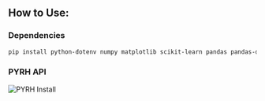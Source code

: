 ## How to Use:

### Dependencies

```bash
pip install python-dotenv numpy matplotlib scikit-learn pandas pandas-datareader tensorflow schedule 
```

### PYRH API

![PYRH Install](https://64.media.tumblr.com/b3195efb26ebe77631e536b000a1df10/99ff09d6d66c7bfc-d8/s540x810/9dc66d43688d75c30829b2160a9af395ab4450da.png)
